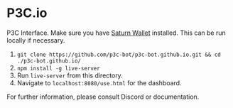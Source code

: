 # P3C.io
P3C Interface. Make sure you have [Saturn Wallet](https://chrome.google.com/webstore/detail/saturn-wallet/nkddgncdjgjfcddamfgcmfnlhccnimig?hl=en) installed. This can be run locally if necessary.

1. ```git clone https://github.com/p3c-bot/p3c-bot.github.io.git && cd ./p3c-bot.github.io/```
1. ```npm install -g live-server```
1. Run ```live-server``` from this directory.
1. Navigate to `localhost:8080/use.html` for the dashboard.

For further information, please consult Discord or documentation.